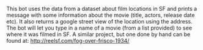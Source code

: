 This bot uses the data from a dataset about film locations in SF and prints a message with some information about the movie (title, actors, release date etc). It also returns a google street view of the location using the address. The bot will let you type in a name of a movie (from a list provided) to see where it was filmed in SF.
A similar project, but one done by hand can be found at: http://reelsf.com/fog-over-frisco-1934/
